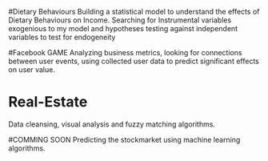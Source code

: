 

#Dietary Behaviours
Building a statistical model to understand the effects of Dietary Behaviours on Income. Searching for Instrumental variables exogenious to my model and hypotheses testing against independent variables to test for endogeneity

#Facebook GAME
Analyzing business metrics, looking for connections between user events, using collected user data to predict significant effects on user value.

# Real-Estate
Data cleansing, visual analysis and fuzzy matching algorithms.

#COMMING SOON
Predicting the stockmarket using machine learning algorithms.
